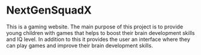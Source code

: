 # NextGenSquadX
This is a gaming website. The main purpose of this project is to provide young children with games that helps to boost their brain development skills and IQ level. In addition to this it provides the user an interface where they can play games and improve their brain development skills.
